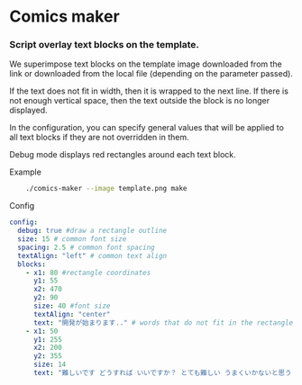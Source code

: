 # Comics maker

### Script overlay text blocks on the template.

We superimpose text blocks on the template image downloaded from the link or downloaded from the local file (depending on the parameter passed).

If the text does not fit in width, then it is wrapped to the next line. If there is not enough vertical space, then the text outside the block is no longer displayed.

In the configuration, you can specify general values that will be applied to all text blocks if they are not overridden in them.

Debug mode displays red rectangles around each text block.

Example
```bash
    ./comics-maker --image template.png make
```

Config
```yaml
config:
  debug: true #draw a rectangle outline
  size: 15 # common font size
  spacing: 2.5 # common font spacing
  textAlign: "left" # common text align
  blocks:
    - x1: 80 #rectangle coordinates
      y1: 55
      x2: 470
      y2: 90
      size: 40 #font size
      textAlign: "center"
      text: "開発が始まります.." # words that do not fit in the rectangle are wrapped in a new line
    - x1: 50
      y1: 255
      x2: 200
      y2: 355
      size: 14
      text: "難しいです どうすれば いいですか？ とても難しい うまくいかないと思う とにかくやってみます"
```